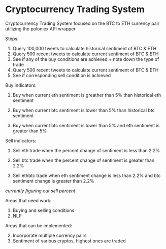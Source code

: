 # Cryptocurrency Trading System
Cryptocurrency Trading System focused on the BTC to ETH currency pair utilizing the poloniex API wrapper


Steps:
1. Query 100,000 tweets to calculate historical sentiment of BTC & ETH
2. Query 500 recent tweets to calculate current sentiment of BTC & ETH
3. See if any of the buy conditions are achieved + note down the type of trade
4. Query 500 recent tweets to calculate current sentiment of BTC & ETH
5. See if corresponding sell condition is achieved 

Buy indicators: 

   1. Buy when current eth sentiment is greather than 5% than historical eth sentiment
   
   2. Buy when current btc sentiment is lower than 5% than historical btc sentiment
   
   3. Buy when current btc sentiment is lower than 5% and eth sentiment is greater than 5%

Sell indicators:
   1. Sell eth trade when the percent change of sentiment is less than 2.2%
   
   2. Sell btc trade when the percent change of sentiment is greater than 2.2%
   
   3. Sell ethbtc trade when eth sentiment change is less than 2.2% and btc sentiment change is greater than 2.2%

*currently figuring out sell percent*

Areas that need work: 

1. Buying and selling conditions
2. NLP  

Areas that can be implemented:

2. Incorporate multiple currency pairs
3. Sentiment of various cryptos, highest ones are traded
